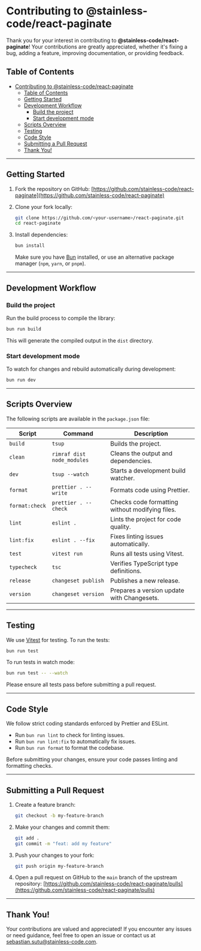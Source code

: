 # Contributing to @stainless-code/react-paginate

Thank you for your interest in contributing to **@stainless-code/react-paginate**! Your contributions are greatly appreciated, whether it's fixing a bug, adding a feature, improving documentation, or providing feedback.

## Table of Contents

- [Contributing to @stainless-code/react-paginate](#contributing-to-stainless-codereact-paginate)
  - [Table of Contents](#table-of-contents)
  - [Getting Started](#getting-started)
  - [Development Workflow](#development-workflow)
    - [Build the project](#build-the-project)
    - [Start development mode](#start-development-mode)
  - [Scripts Overview](#scripts-overview)
  - [Testing](#testing)
  - [Code Style](#code-style)
  - [Submitting a Pull Request](#submitting-a-pull-request)
  - [Thank You!](#thank-you)

---

## Getting Started

1. Fork the repository on GitHub:
   [https://github.com/stainless-code/react-paginate](https://github.com/stainless-code/react-paginate)

2. Clone your fork locally:

   ```bash
   git clone https://github.com/<your-username>/react-paginate.git
   cd react-paginate
   ```

3. Install dependencies:

   ```bash
   bun install
   ```

   Make sure you have [Bun](https://bun.sh/) installed, or use an alternative package manager (`npm`, `yarn`, or `pnpm`).

---

## Development Workflow

### Build the project

Run the build process to compile the library:

```bash
bun run build
```

This will generate the compiled output in the `dist` directory.

### Start development mode

To watch for changes and rebuild automatically during development:

```bash
bun run dev
```

---

## Scripts Overview

The following scripts are available in the `package.json` file:

| Script         | Command                    | Description                                     |
| -------------- | -------------------------- | ----------------------------------------------- |
| `build`        | `tsup`                     | Builds the project.                             |
| `clean`        | `rimraf dist node_modules` | Cleans the output and dependencies.             |
| `dev`          | `tsup --watch`             | Starts a development build watcher.             |
| `format`       | `prettier . --write`       | Formats code using Prettier.                    |
| `format:check` | `prettier . --check`       | Checks code formatting without modifying files. |
| `lint`         | `eslint .`                 | Lints the project for code quality.             |
| `lint:fix`     | `eslint . --fix`           | Fixes linting issues automatically.             |
| `test`         | `vitest run`               | Runs all tests using Vitest.                    |
| `typecheck`    | `tsc`                      | Verifies TypeScript type definitions.           |
| `release`      | `changeset publish`        | Publishes a new release.                        |
| `version`      | `changeset version`        | Prepares a version update with Changesets.      |

---

## Testing

We use [Vitest](https://vitest.dev/) for testing. To run the tests:

```bash
bun run test
```

To run tests in watch mode:

```bash
bun run test -- --watch
```

Please ensure all tests pass before submitting a pull request.

---

## Code Style

We follow strict coding standards enforced by Prettier and ESLint.

- Run `bun run lint` to check for linting issues.
- Run `bun run lint:fix` to automatically fix issues.
- Run `bun run format` to format the codebase.

Before submitting your changes, ensure your code passes linting and formatting checks.

---

## Submitting a Pull Request

1. Create a feature branch:

   ```bash
   git checkout -b my-feature-branch
   ```

2. Make your changes and commit them:

   ```bash
   git add .
   git commit -m "feat: add my feature"
   ```

3. Push your changes to your fork:

   ```bash
   git push origin my-feature-branch
   ```

4. Open a pull request on GitHub to the `main` branch of the upstream repository:
   [https://github.com/stainless-code/react-paginate/pulls](https://github.com/stainless-code/react-paginate/pulls)

---

## Thank You!

Your contributions are valued and appreciated! If you encounter any issues or need guidance, feel free to open an issue or contact us at [sebastian.sutu@stainless-code.com](mailto:sebastian.sutu@stainless-code.com).
